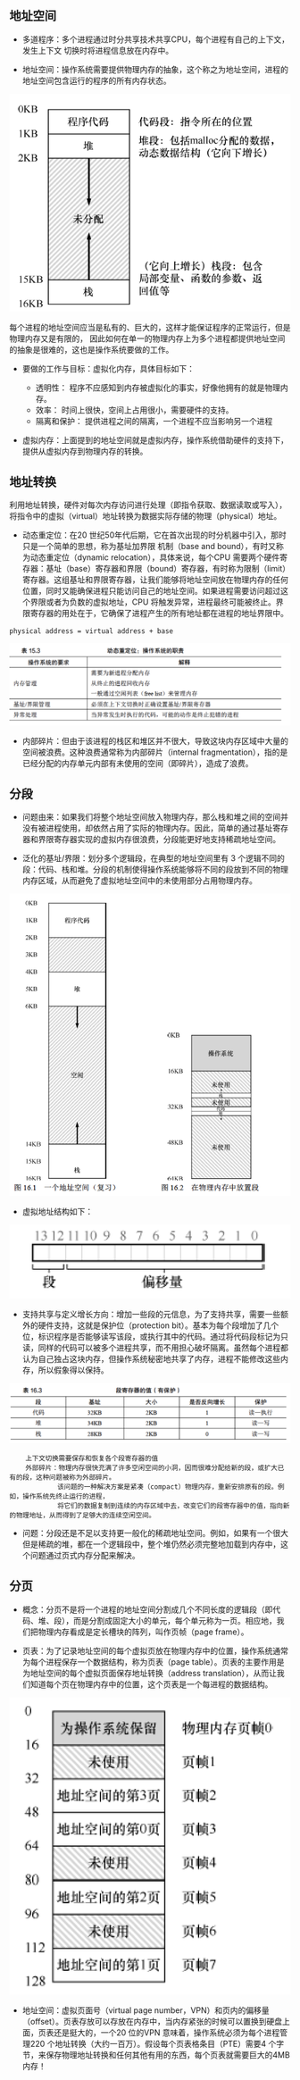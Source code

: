 ##  地址空间
* 多道程序：多个进程通过时分共享技术共享CPU，每个进程有自己的上下文，发生上下文
切换时将进程信息放在内存中。

* 地址空间：操作系统需要提供物理内存的抽象，这个称之为地址空间，进程的地址空间包含运行的程序的所有内存状态。

![avatar](static/1.png)

每个进程的地址空间应当是私有的、巨大的，这样才能保证程序的正常运行，但是物理内存又是有限的，
因此如何在单一的物理内存上为多个进程都提供地址空间的抽象是很难的，这也是操作系统要做的工作。

* 要做的工作与目标：虚拟化内存，具体目标如下：
    * 透明性： 程序不应感知到内存被虚拟化的事实，好像他拥有的就是物理内存。
    * 效率：   时间上很快，空间上占用很小，需要硬件的支持。
    * 隔离和保护： 提供进程之间的隔离，一个进程不应当影响另一个进程
    
*  虚拟内存：上面提到的地址空间就是虚拟内存，操作系统借助硬件的支持下，提供从虚拟内存到物理内存的转换。

## 地址转换

利用地址转换，硬件对每次内存访问进行处理（即指令获取、数据读取或写入），将指令中的虚拟（virtual）地址转换为数据实际存储的物理（physical）地址。

* 动态重定位：在20 世纪50年代后期，它在首次出现的时分机器中引入，那时只是一个简单的思想，称为基址加界限
机制（base and bound），有时又称为动态重定位（dynamic relocation），具体来说，每个CPU 需要两个硬件寄存器：基址（base）寄存器和界限（bound）寄存器，有时称为限制（limit）寄存器。这组基址和界限寄存器，让我们能够将地址空间放在物理内存的任何位置，同时又能确保进程只能访问自己的地址空间。如果进程需要访问超过这个界限或者为负数的虚拟地址，CPU 将触发异常，进程最终可能被终止。界限寄存器的用处在于，它确保了进程产生的所有地址都在进程的地址界限中。
```
physical address = virtual address + base
```

![avatar](static/2.png)

* 内部碎片：但由于该进程的栈区和堆区并不很大，导致这块内存区域中大量的空间被浪费。这种浪费通常称为内部碎片（internal fragmentation），指的是已经分配的内存单元内部有未使用的空间（即碎片），造成了浪费。


## 分段

* 问题由来：如果我们将整个地址空间放入物理内存，那么栈和堆之间的空间并没有被进程使用，却依然占用了实际的物理内存。因此，简单的通过基址寄存器和界限寄存器实现的虚拟内存很浪费，分段能更好地支持稀疏地址空间。

* 泛化的基址/界限：划分多个逻辑段，在典型的地址空间里有 3 个逻辑不同的段：代码、栈和堆。分段的机制使得操作系统能够将不同的段放到不同的物理内存区域，从而避免了虚拟地址空间中的未使用部分占用物理内存。

![avatar](static/3.png)

* 虚拟地址结构如下：

![avatar](static/4.png)

* 支持共享与定义增长方向：增加一些段的元信息，为了支持共享，需要一些额外的硬件支持，这就是保护位（protection bit）。基本为每个段增加了几个位，标识程序是否能够读写该段，或执行其中的代码。通过将代码段标记为只读，同样的代码可以被多个进程共享，而不用担心破坏隔离。虽然每个进程都认为自己独占这块内存，但操作系统秘密地共享了内存，进程不能修改这些内存，所以假象得以保持。

![avatar](static/5.png)

```
    上下文切换需要保存和恢复各个段寄存器的值
    外部碎片：物理内存很快充满了许多空闲空间的小洞，因而很难分配给新的段，或扩大已有的段，这种问题被称为外部碎片。
            该问题的一种解决方案是紧凑（compact）物理内存，重新安排原有的段。例如，操作系统先终止运行的进程，
            将它们的数据复制到连续的内存区域中去，改变它们的段寄存器中的值，指向新的物理地址，从而得到了足够大的连续空闲空间。
```


* 问题：分段还是不足以支持更一般化的稀疏地址空间。例如，如果有一个很大但是稀疏的堆，都在一个逻辑段中，整个堆仍然必须完整地加载到内存中，这个问题通过页式内存分配来解决。


## 分页

* 概念：分页不是将一个进程的地址空间分割成几个不同长度的逻辑段（即代码、堆、段），而是分割成固定大小的单元，每个单元称为一页。相应地，我们把物理内存看成是定长槽块的阵列，叫作页帧（page frame）。

* 页表：为了记录地址空间的每个虚拟页放在物理内存中的位置，操作系统通常为每个进程保存一个数据结构，称为页表（page table）。页表的主要作用是为地址空间的每个虚拟页面保存地址转换（address translation），从而让我们知道每个页在物理内存中的位置，这个页表是一个每进程的数据结构。

![avatar](static/6.png)

* 地址空间：虚拟页面号（virtual page number，VPN）和页内的偏移量（offset）。页表存放可以存放在内存中，当内存紧张的时候可以置换到硬盘上面，页表还是挺大的，一个20 位的VPN 意味着，操作系统必须为每个进程管理220 个地址转换（大约一百万）。假设每个页表格条目（PTE）需要4 个字节，来保存物理地址转换和任何其他有用的东西，每个页表就需要巨大的4MB 内存！